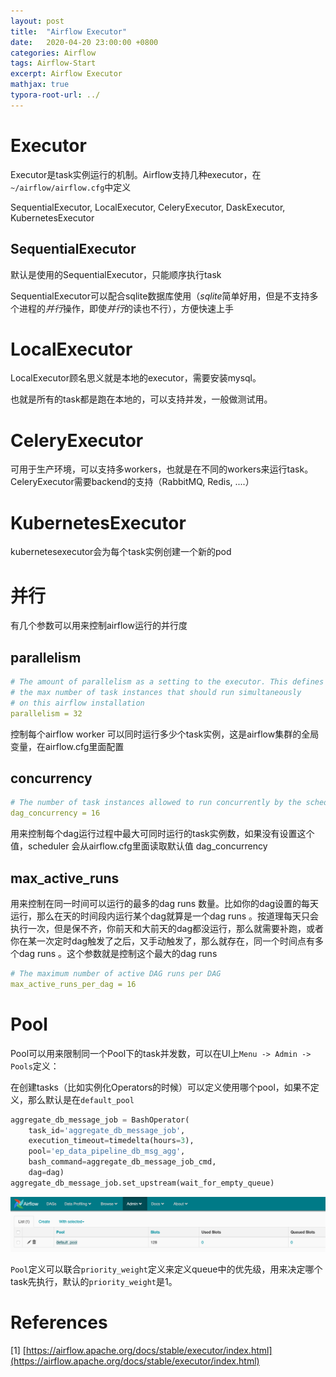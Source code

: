 ```yaml
---
layout: post
title:  "Airflow Executor"
date:   2020-04-20 23:00:00 +0800
categories: Airflow
tags: Airflow-Start
excerpt: Airflow Executor
mathjax: true
typora-root-url: ../
---
```


# Executor

Executor是task实例运行的机制。Airflow支持几种executor，在`~/airflow/airflow.cfg`中定义

SequentialExecutor, LocalExecutor, CeleryExecutor, DaskExecutor, KubernetesExecutor

## SequentialExecutor

默认是使用的SequentialExecutor，只能顺序执行task

SequentialExecutor可以配合sqlite数据库使用（*sqlite*简单好用，但是不支持多个进程的*并行*操作，即使*并行*的读也不行），方便快速上手

# LocalExecutor

LocalExecutor顾名思义就是本地的executor，需要安装mysql。

也就是所有的task都是跑在本地的，可以支持并发，一般做测试用。

# CeleryExecutor

可用于生产环境，可以支持多workers，也就是在不同的workers来运行task。CeleryExecutor需要backend的支持（RabbitMQ, Redis, ....）

# KubernetesExecutor

kubernetesexecutor会为每个task实例创建一个新的pod

# 并行

有几个参数可以用来控制airflow运行的并行度

## parallelism

```yaml
# The amount of parallelism as a setting to the executor. This defines
# the max number of task instances that should run simultaneously
# on this airflow installation
parallelism = 32
```

控制每个airflow worker 可以同时运行多少个task实例，这是airflow集群的全局变量，在airflow.cfg里面配置

## concurrency

```yaml
# The number of task instances allowed to run concurrently by the scheduler
dag_concurrency = 16
```

用来控制每个dag运行过程中最大可同时运行的task实例数，如果没有设置这个值，scheduler 会从airflow.cfg里面读取默认值 dag_concurrency

## max_active_runs

用来控制在同一时间可以运行的最多的dag runs 数量。比如你的dag设置的每天运行，那么在天的时间段内运行某个dag就算是一个dag runs 。按道理每天只会执行一次，但是保不齐，你前天和大前天的dag都没运行，那么就需要补跑，或者你在某一次定时dag触发了之后，又手动触发了，那么就存在，同一个时间点有多个dag runs 。这个参数就是控制这个最大的dag runs

```yaml
# The maximum number of active DAG runs per DAG
max_active_runs_per_dag = 16
```

# Pool

Pool可以用来限制同一个Pool下的task并发数，可以在UI上`Menu -> Admin -> Pools`定义：

在创建tasks（比如实例化Operators的时候）可以定义使用哪个pool，如果不定义，那么默认是在`default_pool`

```python
aggregate_db_message_job = BashOperator(
    task_id='aggregate_db_message_job',
    execution_timeout=timedelta(hours=3),
    pool='ep_data_pipeline_db_msg_agg',
    bash_command=aggregate_db_message_job_cmd,
    dag=dag)
aggregate_db_message_job.set_upstream(wait_for_empty_queue)
```

![image-20200421101940330](/../assets/images/image-20200421101940330.png)

`Pool`定义可以联合`priority_weight`定义来定义queue中的优先级，用来决定哪个task先执行，默认的`priority_weight`是1。

# References

[1] [https://airflow.apache.org/docs/stable/executor/index.html](https://airflow.apache.org/docs/stable/executor/index.html)